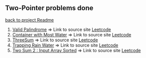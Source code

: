 ## Two-Pointer problems done
[back to project Readme](../../README.md)
1. [Valid Palindrome](ValidPalindrome.java) => Link to source site  <a href="https://leetcode.com/problems/valid-palindrome/" target="_blank">Leetcode</a>
2. [Container with Most Water](ContainerWithMostWater.java) => Link to source site  <a href="" target="_blank">Leetcode</a>
3. [ThreeSum](ThreeSum.java) => Link to source site  <a href="" target="_blank">Leetcode</a>
4. [Trapping Rain Water](TrappingRainWater.java) => Link to source site  <a href="" target="_blank">Leetcode</a>
5. [Two Sum 2 : Input Array Sorted](TwoSumInputArrSorted.java) => Link to source site  <a href="" target="_blank">Leetcode</a>
